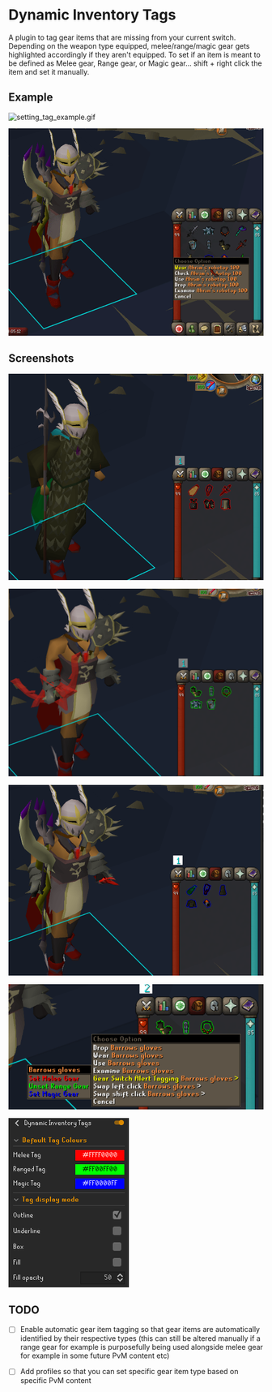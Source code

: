 # Dynamic Inventory Tags
A plugin to tag gear items that are missing from your current switch. Depending on the weapon type equipped, melee/range/magic gear gets highlighted accordingly if they aren't equipped.
To set if an item is meant to be defined as Melee gear, Range gear, or Magic gear... shift + right click the item and set it manually.

## Example

![setting_tag_example.gif](setting_tag_example.gif)

![tag_example.gif](tag_example.gif)

## Screenshots
![melee_gear_missing.png](melee_gear_missing.png)

![ranged_gear_missing.png](ranged_gear_missing.png)

![magic_gear_missing.png](magic_gear_missing.png)

![set_gear_type.png](set_gear_type.png)

![config_panel.png](config_panel.png)

## TODO

- [ ] Enable automatic gear item tagging so that gear items are automatically identified by their respective types (this can still be altered manually if a range gear for example is purposefully being used alongside melee gear for example in some future PvM content etc)

- [ ] Add profiles so that you can set specific gear item type based on specific PvM content
